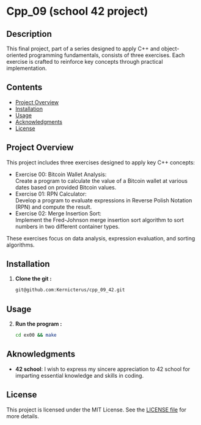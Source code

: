# Cpp_09 (school 42 project)

## Description

This final project, part of a series designed to apply C++ and object-oriented programming fundamentals, consists of three exercises. Each exercise is crafted to reinforce key concepts through practical implementation.

## Contents

- [Project Overview](#project-overview)
- [Installation](#installation)
- [Usage](#usage)
- [Acknowledgments](#acknowledgments)
- [License](#license)

## Project Overview
This project includes three exercises designed to apply key C++ concepts:
- Exercise 00: Bitcoin Wallet Analysis:  
Create a program to calculate the value of a Bitcoin wallet at various dates based on provided Bitcoin values.
- Exercise 01: RPN Calculator:  
Develop a program to evaluate expressions in Reverse Polish Notation (RPN) and compute the result.
- Exercise 02: Merge Insertion Sort:  
Implement the Fred-Johnson merge insertion sort algorithm to sort numbers in two different container types.

These exercises focus on data analysis, expression evaluation, and sorting algorithms.

## Installation

1. **Clone the git :**
   ```bash
   git@github.com:Kernicterus/cpp_09_42.git
   ```

## Usage

2. **Run the program :**
   ```bash
   cd ex00 && make
   ```

## Aknowledgments
- **42 school**: I wish to express my sincere appreciation to 42 school for imparting essential knowledge and skills in coding. 

## License
This project is licensed under the MIT License. See the [LICENSE file](LICENSE.md) for more details.